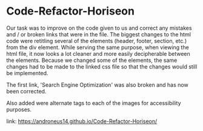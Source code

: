 # Code-Refactor-Horiseon

Our task was to improve on the code given to us and correct any mistakes and / or broken links that were in the file. The biggest changes to the html code were retitling several of the elements (header, footer, section, etc.) from the div element. While serving the same purpose, when viewing the html file, it now looks a lot cleaner and more easily decipherable between the elements. Because we changed some of the elements, the same changes had to be made to the linked css file so that the changes would still be implemented.

The first link, 'Search Engine Optimization' was also broken and has now been corrected.

Also added were alternate tags to each of the images for accessibility purposes. 

link: https://androneus14.github.io/Code-Refactor-Horiseon/


